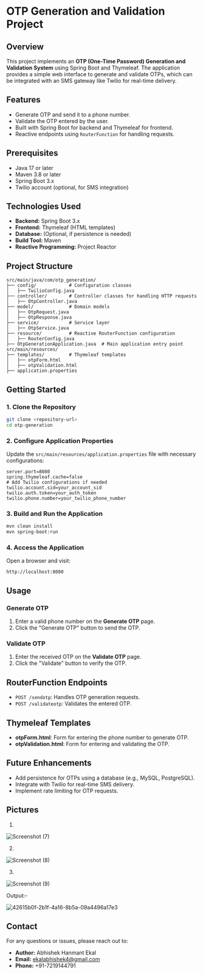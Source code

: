 # OTP Generation and Validation Project

## Overview
This project implements an **OTP (One-Time Password) Generation and Validation System** using Spring Boot and Thymeleaf. The application provides a simple web interface to generate and validate OTPs, which can be integrated with an SMS gateway like Twilio for real-time delivery.

## Features
- Generate OTP and send it to a phone number.
- Validate the OTP entered by the user.
- Built with Spring Boot for backend and Thymeleaf for frontend.
- Reactive endpoints using `RouterFunction` for handling requests.

## Prerequisites
- Java 17 or later
- Maven 3.8 or later
- Spring Boot 3.x
- Twilio account (optional, for SMS integration)

## Technologies Used
- **Backend:** Spring Boot 3.x
- **Frontend:** Thymeleaf (HTML templates)
- **Database:** (Optional, if persistence is needed)
- **Build Tool:** Maven
- **Reactive Programming:** Project Reactor

## Project Structure
```
src/main/java/com/otp_generation/
├── config/            # Configuration classes
│   ├── TwilioConfig.java
├── controller/        # Controller classes for handling HTTP requests
│   ├── OtpController.java
├── model/             # Domain models
│   ├── OtpRequest.java
│   ├── OtpResponse.java
├── service/           # Service layer
│   ├── OtpService.java
├── resource/          # Reactive RouterFunction configuration
│   ├── RouterConfig.java
├── OtpGenerationApplication.java  # Main application entry point
src/main/resources/
├── templates/         # Thymeleaf templates
│   ├── otpForm.html
│   ├── otpValidation.html
├── application.properties
```

## Getting Started

### 1. Clone the Repository
```bash
git clone <repository-url>
cd otp-generation
```

### 2. Configure Application Properties
Update the `src/main/resources/application.properties` file with necessary configurations:
```properties
server.port=8080
spring.thymeleaf.cache=false
# Add Twilio configurations if needed
twilio.account.sid=your_account_sid
twilio.auth.token=your_auth_token
twilio.phone.number=your_twilio_phone_number
```

### 3. Build and Run the Application
```bash
mvn clean install
mvn spring-boot:run
```

### 4. Access the Application
Open a browser and visit:
```
http://localhost:8080
```

## Usage

### Generate OTP
1. Enter a valid phone number on the **Generate OTP** page.
2. Click the "Generate OTP" button to send the OTP.

### Validate OTP
1. Enter the received OTP on the **Validate OTP** page.
2. Click the "Validate" button to verify the OTP.

## RouterFunction Endpoints
- `POST /sendotp`: Handles OTP generation requests.
- `POST /validateotp`: Validates the entered OTP.

## Thymeleaf Templates
- **otpForm.html**: Form for entering the phone number to generate OTP.
- **otpValidation.html**: Form for entering and validating the OTP.

## Future Enhancements
- Add persistence for OTPs using a database (e.g., MySQL, PostgreSQL).
- Integrate with Twilio for real-time SMS delivery.
- Implement rate limiting for OTP requests.

## Pictures 
1.
 ![Screenshot (7)](https://github.com/user-attachments/assets/d2f31c8f-49b1-4cf1-95eb-7cbce72ac5b0)


2.
 ![Screenshot (8)](https://github.com/user-attachments/assets/cf69183e-f209-4fad-b00a-90fe9da565de)


3.
 ![Screenshot (9)](https://github.com/user-attachments/assets/3584b54d-d65f-40b1-adae-0fc0a34ccb9b)

Output:- 

![42615b0f-2b1f-4a16-8b5a-09a4496a17e3](https://github.com/user-attachments/assets/8ca2ceeb-36ba-46c1-ba50-1c2287de44de)



## Contact
For any questions or issues, please reach out to:
- **Author:** Abhishek Hanmant Ekal
- **Email:** ekalabhishek4@gmail.com
- **Phone:** +91-7219144791

